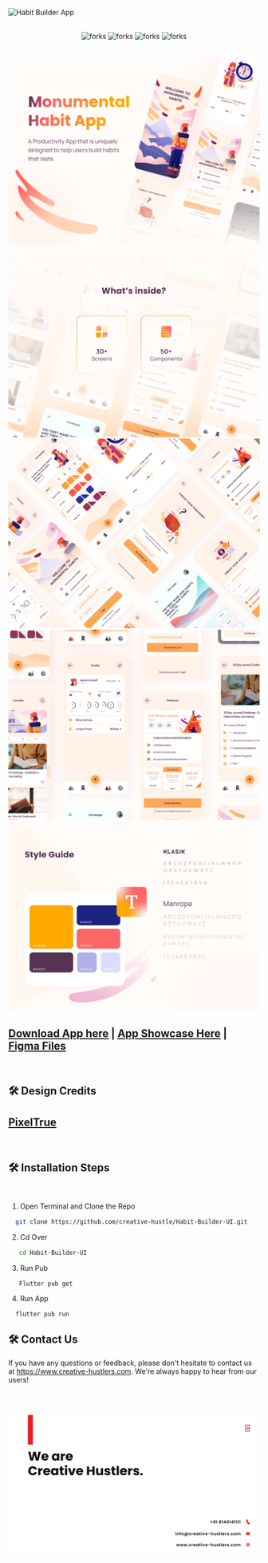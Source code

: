 ![Habit Builder App](https://socialify.git.ci/creative-hustle/Habit-Builder-UI/image?description=1&descriptionEditable=Simple%20%26%20Beautiful%20App%20UI%20Using%20Flutter%20Framework.%0A%0A&font=Rokkitt&forks=1&logo=https%3A%2F%2Fraw.githubusercontent.com%2Fcreative-hustle%2FHabit-Builder-UI%2Fmain%2Fmedia%2Flogo.png&name=1&pattern=Floating%20Cogs&pulls=1&stargazers=1&theme=Light)

<br/>

<!-------------Swags------------------------->

<div align="center">


<img src="https://forthebadge.com/images/badges/built-with-love.svg" alt=" forks"/>
<img src="https://forthebadge.com/images/badges/built-by-developers.svg" alt=" forks"/>
<img src="https://forthebadge.com/images/badges/makes-people-smile.svg" alt=" forks"/>
<img src="https://forthebadge.com/images/badges/powered-by-coffee.svg" alt=" forks"/>

</div>
<br/>

![Group 1](https://raw.githubusercontent.com/creative-hustle/Habit-Builder-UI/main/media/1.png)
![Group 2](https://raw.githubusercontent.com/creative-hustle/Habit-Builder-UI/main/media/2.png)
![Group 3](https://raw.githubusercontent.com/creative-hustle/Habit-Builder-UI/main/media/3.png)
![Group 4](https://raw.githubusercontent.com/creative-hustle/Habit-Builder-UI/main/media/4.png)
![Group 5](https://raw.githubusercontent.com/creative-hustle/Habit-Builder-UI/main/media/5.png)


## [Download App here](https://drive.google.com/file/d/1fH7XJyV9TsDmOm0VN1yNJIh6HQLXHTYh/view?usp=sharing) |  [App Showcase Here](https://play.google.com/store/apps/details?id=com.ch.habitbuilder) | [Figma Files](https://www.figma.com/file/uMbfTjnw09qGUFMSwgFLRt/Pixel-True---Habit-Builder-UI-Kit?node-id=0-1)


<br/>

## 🛠️ Design Credits

## [PixelTrue](https://www.pixeltrue.com/)


<br/>

## 🛠️ Installation Steps


<br/>


1. Open Terminal and Clone the Repo

```bash
  git clone https://github.com/creative-hustle/Habit-Builder-UI.git
```
2. Cd Over

```bash
   cd Habit-Builder-UI
```
3. Run Pub
```
   Flutter pub get
```
4. Run App
```
  flutter pub run
```

## 🛠️ Contact Us
If you have any questions or feedback, please don't hesitate to contact us at https://www.creative-hustlers.com. We're always happy to hear from our users!

<br/>
<br/>

![](https://raw.githubusercontent.com/creative-hustle/fuse-app-ui-demo/main/media/banner.png)